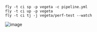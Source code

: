 ```
fly -t ci sp -p vegeta -c pipeline.yml
fly -t ci up -p vegeta
fly -t ci tj -j vegeta/perf-test --watch
```

![image](https://user-images.githubusercontent.com/106908/40155800-947859c6-59d0-11e8-9ce6-e8fb67620386.png)
